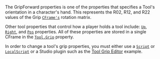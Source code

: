 The GripForward properties is one of the properties that specifies a
Tool's orientation in a character's hand. This represents the R02, R12,
and R22 values of the Grip [`CFrame's`](https://create.roblox.com/docs/reference/engine/datatypes/CFrame) rotation matrix.

Other tool properties that control how a player holds a tool include:
[`Up`](https://create.roblox.com/docs/reference/engine/classes/Tool#GripUp), [`Right`](https://create.roblox.com/docs/reference/engine/classes/Tool#GripRight), and
[`Pos`](https://create.roblox.com/docs/reference/engine/classes/Tool#GripPos) properties. All of these properties are stored in
a single CFrame in the [`Tool.Grip`](https://create.roblox.com/docs/reference/engine/classes/Tool#Grip) property.

In order to change a tool's grip properties, you must either use a
[`Script`](https://create.roblox.com/docs/reference/engine/classes/Script) or [`LocalScript`](https://create.roblox.com/docs/reference/engine/classes/LocalScript) or a Studio plugin such as the [Tool
Grip Editor](https://create.roblox.com/docs/https://www.roblox.com/library/174577307/Tool-Grip-Editor-Plugin) example.